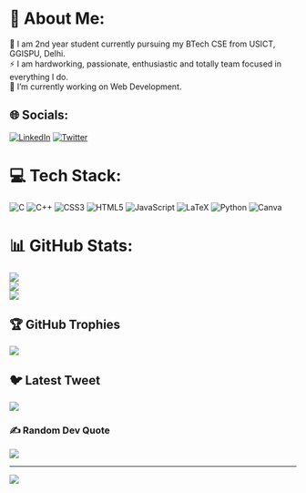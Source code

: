 # 💫 About Me:
🔭 I am 2nd year student currently pursuing my BTech CSE from USICT, GGISPU, Delhi.<br>⚡ I am hardworking, passionate, enthusiastic and totally team focused in everything I do.<br>🌱 I’m currently working on Web Development.


## 🌐 Socials:
[![LinkedIn](https://img.shields.io/badge/LinkedIn-%230077B5.svg?logo=linkedin&logoColor=white)](https://linkedin.com/in/linkedin.com/in/prekshya-bhatta-9a3292228) [![Twitter](https://img.shields.io/badge/Twitter-%231DA1F2.svg?logo=Twitter&logoColor=white)](https://twitter.com/https://twitter.com/prekshya_bhatta) 

# 💻 Tech Stack:
![C](https://img.shields.io/badge/c-%2300599C.svg?style=for-the-badge&logo=c&logoColor=white) ![C++](https://img.shields.io/badge/c++-%2300599C.svg?style=for-the-badge&logo=c%2B%2B&logoColor=white) ![CSS3](https://img.shields.io/badge/css3-%231572B6.svg?style=for-the-badge&logo=css3&logoColor=white) ![HTML5](https://img.shields.io/badge/html5-%23E34F26.svg?style=for-the-badge&logo=html5&logoColor=white) ![JavaScript](https://img.shields.io/badge/javascript-%23323330.svg?style=for-the-badge&logo=javascript&logoColor=%23F7DF1E) ![LaTeX](https://img.shields.io/badge/latex-%23008080.svg?style=for-the-badge&logo=latex&logoColor=white) ![Python](https://img.shields.io/badge/python-3670A0?style=for-the-badge&logo=python&logoColor=ffdd54) ![Canva](https://img.shields.io/badge/Canva-%2300C4CC.svg?style=for-the-badge&logo=Canva&logoColor=white)
# 📊 GitHub Stats:
![](https://github-readme-stats.vercel.app/api?username=Prekshya12&theme=dark&hide_border=false&include_all_commits=true&count_private=true)<br/>
![](https://github-readme-streak-stats.herokuapp.com/?user=Prekshya12&theme=dark&hide_border=false)<br/>
![](https://github-readme-stats.vercel.app/api/top-langs/?username=Prekshya12&theme=dark&hide_border=false&include_all_commits=true&count_private=true&layout=compact)

## 🏆 GitHub Trophies
![](https://github-profile-trophy.vercel.app/?username=Prekshya12&theme=discord&no-frame=false&no-bg=true&margin-w=4)

## 🐦 Latest Tweet
[![](https://gtce.itsvg.in/api?username=https://twitter.com/prekshya_bhatta)](https://github.com/VishwaGauravIn/github-twitter-card-embed)

### ✍️ Random Dev Quote
![](https://quotes-github-readme.vercel.app/api?type=horizontal&theme=radical)

---
[![](https://visitcount.itsvg.in/api?id=Prekshya12&icon=0&color=0)](https://visitcount.itsvg.in)

<!-- Proudly created with GPRM ( https://gprm.itsvg.in ) -->
